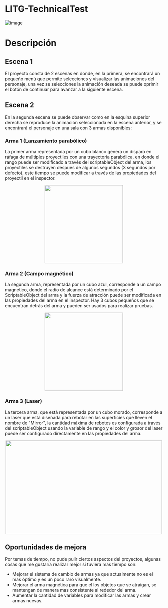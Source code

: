 # LITG-TechnicalTest

![image](https://user-images.githubusercontent.com/20799388/144147048-c5d688ef-5821-4f97-8c48-9957b13b885a.png)

# Descripción

## Escena 1

El proyecto consta de 2 escenas en donde, en la primera, se encontrará un pequeño menú que permite selecciones y visualizar las animaciones del personaje, una vez se selecciones la animación deseada se puede oprimir el botón de continuar para avanzar a la siguiente escena.

## Escena 2

En la segunda escena se puede observar como en la esquina superior derecha se reproduce la animación seleccionada en la escena anterior, y se encontrará el personaje en una sala con 3 armas disponibles:

### Arma 1 (Lanzamiento parabólico)

La primer arma representada por un cubo blanco genera un disparo en ráfaga de múltiples proyectiles con una trayectoria parabólica, en donde el rango puede ser modificado a través del scriptableObject del arma, los proyectiles se destruyen despues de algunos segundos (3 segundos por defecto), este tiempo se puede modificar a través de las propiedades del proyectil en el inspector.

<p align="center">
  <img width="250" height="250" src="https://user-images.githubusercontent.com/20799388/144147506-03bb63a1-7aa1-4acf-b34e-c4eb8f418ad8.png">
</p>

### Arma 2 (Campo magnético)

La segunda arma, representada por un cubo azul, corresponde a un campo magnetico, donde el radio de alcance está determinado por el ScriptableObject del arma y la fuerza de atracción puede ser modificada en las propiedades del arma en el inspector. Hay 3 cubos pequeños que se encuentran detrás del arma y pueden ser usados para realizar pruebas.

<p align="center">
  <img width="250" height="250" src="https://user-images.githubusercontent.com/20799388/144148169-19104fe4-0aa6-4352-97d1-d0c96a385ba9.png">
</p>

### Arma 3 (Laser)

La tercera arma, que está representada por un cubo morado, corresponde a un laser que está diseñada para rebotar en las superficies que lleven el nombre de "Mirror", la cantidad máxima de rebotes es configurada a través del scriptableObject usando la variable de rango y el color y grosor del laser puede ser configurado directamente en las propiedades del arma.

<p align="center">
  <img width="500" height="300" src="https://user-images.githubusercontent.com/20799388/144148501-6df8ab2a-5ee1-4946-ad54-2255ce65cf91.png">
</p>

## Oportunidades de mejora

Por temas de tiempo, no pude pulir ciertos aspectos del proyectos, algunas cosas que me gustaría realizar mejor si tuviera mas tiempo son:

* Mejorar el sistema de cambio de armas ya que actualmente no es el mas óptimo y es un poco raro visualmente.
* Mejorar el arma magnética para que el los objetos que se atraigan, se mantengan de manera mas consistente al rededor del arma.
* Aumentar la cantidad de variables para modificar las armas y crear armas nuevas.
